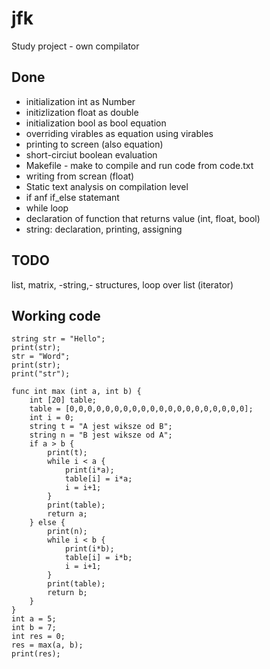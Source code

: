# jfk
Study project - own compilator

## Done
* initialization int as Number
* initizlization float as double
* initialization bool as bool equation
* overriding virables as equation using virables
* printing to screen (also equation)
* short-circiut boolean evaluation
* Makefile - make to compile and run code from code.txt
* writing from screan (float)
* Static text analysis on compilation level
* if anf if_else statemant
* while loop
* declaration of function that returns value (int, float, bool)
* string: declaration, printing, assigning

## TODO
list,
matrix,
-string,-
structures,
loop over list (iterator)

## Working code
```
string str = "Hello";
print(str);
str = "Word";
print(str);
print("str");

func int max (int a, int b) {
    int [20] table;
    table = [0,0,0,0,0,0,0,0,0,0,0,0,0,0,0,0,0,0,0,0];
    int i = 0;
    string t = "A jest wiksze od B";
    string n = "B jest wiksze od A";
    if a > b {
        print(t);
        while i < a {
            print(i*a);
            table[i] = i*a;
            i = i+1;
        }
        print(table);
        return a;
    } else {
        print(n);
        while i < b {
            print(i*b);
            table[i] = i*b;
            i = i+1;
        }
        print(table);
        return b;
    }
}
int a = 5;
int b = 7;
int res = 0;
res = max(a, b);
print(res);
```
